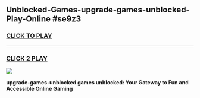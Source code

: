 
## Unblocked-Games-upgrade-games-unblocked-Play-Online #se9z3
<h3>
<a href="https://news.freeplayer.one?title=upgrade-games-unblocked&ref=3">CLICK TO PLAY</a></h3>
<hr>

<h3>
<a href="https://news.freeplayer.one?title=upgrade-games-unblocked&ref=3">CLICK 2 PLAY</a>
  
</h3>

<a href="https://news.freeplayer.one?title=upgrade-games-unblocked&ref=3"><img src="https://clearcache.store/games.png"></a>


**upgrade-games-unblocked games unblocked: Your Gateway to Fun and Accessible Online Gaming**
